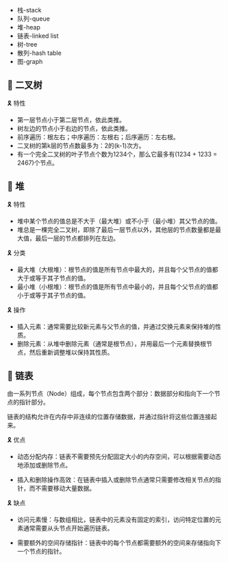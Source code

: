 * 栈-stack
* 队列-queue
* 堆-heap
* 链表-linked list
* 树-tree
* 散列-hash table
* 图-graph

## 📌 二叉树

🎗 特性

* 第一层节点小于第二层节点，依此类推。
* 树左边的节点小于右边的节点，依此类推。
* 前序遍历：根左右；中序遍历：左根右；后序遍历：左右根。
* 二叉树的第k层的节点数最多为：2的(k-1)次方。
* 有一个完全二叉树的叶子节点个数为1234个，那么它最多有(1234 + 1233 = 2467)个节点。


## 📌 堆

🎗 特性

* 堆中某个节点的值总是不大于（最大堆）或不小于（最小堆）其父节点的值。
* 堆总是一棵完全二叉树，即除了最后一层节点以外，其他层的节点数量都是最大值，最后一层的节点都排列在左边。

🎗 分类

* 最大堆（大根堆）：根节点的值是所有节点中最大的，并且每个父节点的值都大于或等于其子节点的值。
* 最小堆（小根堆）：根节点的值是所有节点中最小的，并且每个父节点的值都小于或等于其子节点的值。

🎗 操作

* 插入元素：通常需要比较新元素与父节点的值，并通过交换元素来保持堆的性质。
* 删除元素：从堆中删除元素（通常是根节点），并用最后一个元素替换根节点，然后重新调整堆以保持其性质。


## 📌 链表

由一系列节点（Node）组成，每个节点包含两个部分：数据部分和指向下一个节点的指针部分。

链表的结构允许在内存中非连续的位置存储数据，并通过指针将这些位置连接起来。

🎗 优点

* 动态分配内存：链表不需要预先分配固定大小的内存空间，可以根据需要动态地添加或删除节点。

* 插入和删除操作高效：在链表中插入或删除节点通常只需要修改相关节点的指针，而不需要移动大量数据。

🎗 缺点

* 访问元素慢：与数组相比，链表中的元素没有固定的索引，访问特定位置的元素通常需要从头节点开始遍历链表。

* 需要额外的空间存储指针：链表中的每个节点都需要额外的空间来存储指向下一个节点的指针。